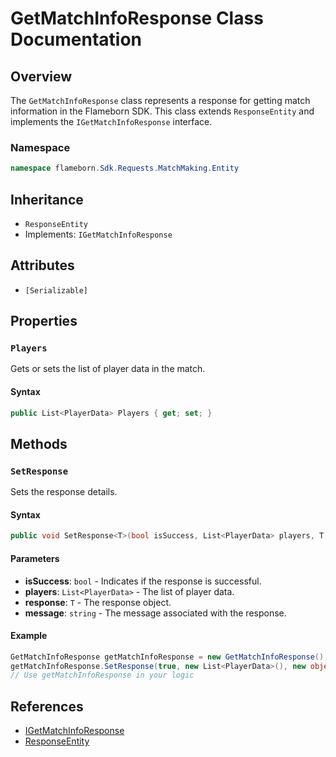 
# GetMatchInfoResponse Class Documentation

## Overview

The `GetMatchInfoResponse` class represents a response for getting match information in the Flameborn SDK. This class extends `ResponseEntity` and implements the `IGetMatchInfoResponse` interface.

### Namespace
```csharp
namespace flameborn.Sdk.Requests.MatchMaking.Entity
```

## Inheritance
- `ResponseEntity`
- Implements: `IGetMatchInfoResponse`

## Attributes
- `[Serializable]`

## Properties

### `Players`

Gets or sets the list of player data in the match.

#### Syntax
```csharp
public List<PlayerData> Players { get; set; }
```

## Methods

### `SetResponse`

Sets the response details.

#### Syntax
```csharp
public void SetResponse<T>(bool isSuccess, List<PlayerData> players, T response, string message = "");
```

#### Parameters
- **isSuccess**: `bool` - Indicates if the response is successful.
- **players**: `List<PlayerData>` - The list of player data.
- **response**: `T` - The response object.
- **message**: `string` - The message associated with the response.

#### Example
```csharp
GetMatchInfoResponse getMatchInfoResponse = new GetMatchInfoResponse();
getMatchInfoResponse.SetResponse(true, new List<PlayerData>(), new object(), "Success");
// Use getMatchInfoResponse in your logic
```

## References
- [IGetMatchInfoResponse](https://gkhanc.github.io/flameborn-game/IGetMatchInfoResponse)
- [ResponseEntity](https://gkhanc.github.io/flameborn-game/ResponseEntity)
